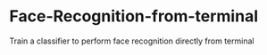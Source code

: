 # Face-Recognition-from-terminal
Train a classifier to perform face recognition directly from terminal
